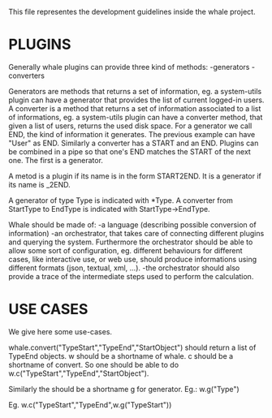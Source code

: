 This file representes the development guidelines inside the whale
project.

PLUGINS
=======
Generally whale plugins can provide three kind of methods:
-generators
-converters

Generators are methods that returns a set of information, eg. a
system-utils plugin can have a generator that provides the list of
current logged-in users. 
A converter is a method that returns a set of information associated
to a list of informations, eg. a system-utils plugin can have a
converter method, that given a list of users, returns the used disk
space.
For a generator we call END, the kind of information it generates. The
previous example can have "User" as END.
Similarly a converter has a START and an END.
Plugins can be combined in a pipe so that one's END matches the START
of the next one. The first is a generator.

A metod is a plugin if its name is in the form START2END. It is a
generator if its name is _2END.

A generator of type Type is indicated with *Type.
A converter from StartType to EndType is indicated with StartType->EndType.

Whale should be made of:
-a language (describing possible conversion of information)
-an orchestrator, that takes care of connecting different plugins and
querying the system. Furthermore the orchestrator should be able to
allow some sort of configuration, eg. different behaviours for
different cases, like interactive use, or web use, should produce
informations using different formats (json, textual, xml, ...).
-the orchestrator should also provide a trace of the intermediate
steps used to perform the calculation.



USE CASES
=========
We give here some use-cases.

whale.convert("TypeStart","TypeEnd","StartObject") should return a
list of TypeEnd objects.
w should be a shortname of whale. 
c should be a shortname of convert.
So one should be able to do w.c("TypeStart","TypeEnd","StartObject").

Similarly the should be a shortname g for generator.
Eg.: w.g("Type")

Eg. w.c("TypeStart","TypeEnd",w.g("TypeStart"))
